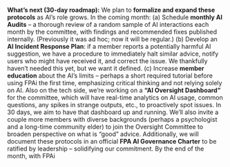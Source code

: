 **What’s next (30-day roadmap):** We plan to **formalize and expand these protocols** as AI’s role grows. In the coming month: (a) Schedule **monthly AI Audits** – a thorough review of a random sample of AI interactions each month by the committee, with findings and recommended fixes published internally. (Previously it was ad hoc; now it will be regular.) (b) Develop an **AI Incident Response Plan**: if a member reports a potentially harmful AI suggestion, we have a procedure to immediately halt similar advice, notify users who might have received it, and correct the issue. We thankfully haven’t needed this yet, but we want it defined. (c) Increase **member education** about the AI’s limits – perhaps a short required tutorial before using FPAi the first time, emphasizing critical thinking and not relying solely on AI. Also on the tech side, we’re working on a **“AI Oversight Dashboard”** for the committee, which will have real-time analytics on AI usage, common questions, any spikes in strange outputs, etc., to proactively spot issues. In 30 days, we aim to have that dashboard up and running. We’ll also invite a couple more members with diverse backgrounds (perhaps a psychologist and a long-time community elder) to join the Oversight Committee to broaden perspective on what is “good” advice. Additionally, we will document these protocols in an official **FPA AI Governance Charter** to be ratified by leadership – solidifying our commitment. By the end of the month, with FPAi